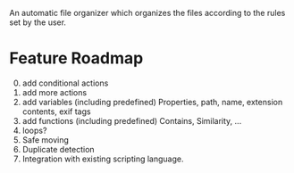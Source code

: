 An automatic file organizer which organizes the files according to the rules set by the user.

# Feature Roadmap
0. add conditional actions
1. add more actions
2. add variables (including predefined)
  Properties, path, name, extension contents, exif tags
3. add functions (including predefined)
  Contains, Similarity, ...
4. loops?
5. Safe moving
6. Duplicate detection
7. Integration with existing scripting language.
